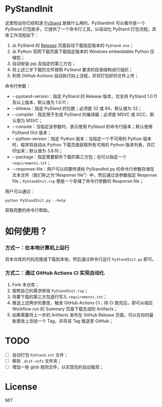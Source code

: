 # PyStandInit

这里假设你已经知道 [PyStand](https://github.com/skywind3000/PyStand) 是做什么用的。PyStandInit 可以看作是一个 PyStand 打包助手。它提供了一个命令行工具，以自动化 PyStand 打包流程。具体工作流程如下：

1. 从 PyStand 的 [Release](https://github.com/skywind3000/PyStand/releases) 页面自动下载指定版本的 `PyStand.exe`；
2. 从 Python 官网下载页面下载指定版本的 Windows embeddable Python 压缩包；
3. 自动安装 pip 及指定的第三方包；
4. 将上述三步下载的文件按照 PyStand 要求的目录结构进行组织；
5. 利用 GitHub Actiions 自动执行如上流程，并将打包好的文件上传；

命令行参数：

- --pystand-version：指定 PyStand 的 Release 版本，仅支持 PyStand 1.0.11 及以上版本，默认值为 1.0.11；
- --bitness：指定 PyStand 的位数；必须是 32 或 64，默认值为 32；
- --compiler：指定用于生成 PyStand 的编译器；必须是 MSVC 或 GCC，默认值为 MSVC；
- --console：当指定该参数时，表示使用 PyStand 的命令行版本；默认使用 PyStand GUI 版本；
- --python-version：指定 Python 版本；当指定一个不可用的 Python 版本时，程序将自动从 Python 下载页面获取所有可用的 Python 版本列表，并打印出来；默认值为 3.8.10；
- --package：指定需要额外下载的第三方包；也可以指定一个 `requirements.txt`；
- --response-file：用户可以将要传递给 PyStandInit.py 的命令行参数存储在文本文件（我们称之为“Response file”）中，然后通过该参数指定 Response file；`PyStandInit.rsp` 便是一个存储了命令行参数的 Response file；

用户可以通过：

```
python PyStandInit.py --help
```

获取完整的命令行帮助。

# 如何使用？

### 方式一：在本地计算机上运行

将本仓库的代码克隆或下载到本地，然后通过命令行运行 `PyStandInit.py` 即可。

### 方式二：通过 GitHub Actions CI 实现自动化

1. Fork 本仓库；
2. 按照自己的需求修改 `PyStandInit.rsp`；
3. 将要下载的第三方包逐行写入 `requirements.txt`；
4. 推送上述两步的更改，触发 GitHub Actions CI；待 CI 跑完后，即可从相应 Workflow run 的 Summary 页面下载生成的 Artifacts；
5. 如果需要将上一步的 Artifacts 发布在 GitHub Release 页面，可以在你的最新更改上添加一个 Tag，并将该 Tag 推送至 GitHub；

# TODO

* [ ] 自动打包 `PyStand.int` 文件；
* [ ] 移除 `.dist-info` 文件夹；
* [ ] 增加一些 glob 规则文件，以实现包的自动裁剪；

# License

MIT